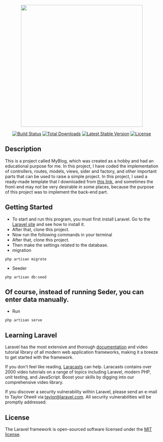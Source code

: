 <p align="center"><a href="https://laravel.com" target="_blank"><img src="https://raw.githubusercontent.com/laravel/art/master/logo-lockup/5%20SVG/2%20CMYK/1%20Full%20Color/laravel-logolockup-cmyk-red.svg" width="400"></a></p>

<p align="center">
<a href="https://travis-ci.org/laravel/framework"><img src="https://travis-ci.org/laravel/framework.svg" alt="Build Status"></a>
<a href="https://packagist.org/packages/laravel/framework"><img src="https://img.shields.io/packagist/dt/laravel/framework" alt="Total Downloads"></a>
<a href="https://packagist.org/packages/laravel/framework"><img src="https://img.shields.io/packagist/v/laravel/framework" alt="Latest Stable Version"></a>
<a href="https://packagist.org/packages/laravel/framework"><img src="https://img.shields.io/packagist/l/laravel/framework" alt="License"></a>
</p>

## Description
This is a project called MyBlog, which was created as a hobby and had an educational purpose for me. In this project, I have coded the implementation of controllers, routes, models, views, sider and factory, and other important parts that can be used to raise a simple project.
In this project, I used a ready-made template that I downloaded from [this link](https://themewagon.com/themes/free-responsive-bootstrap-5-gaming-website-template-cyborg/), and sometimes the front-end may not be very desirable in some places, because the purpose of this project was to implement the back-end part.

## Getting Started
* To start and run this program, you must first install Laravel.
Go to the [Laravel site]([https://www.python.org/](https://laravel.com/docs/10.x/installation)) and see how to install it.
* After that, clone this project.
* Now run the following commands in your terminal
* After that, clone this project.
* Then make the settings related to the database.
* migration
```
php artisan migrate

```
* Seeder
```
php artisan db:seed

```
## Of course, instead of running Seder, you can enter data manually.

* Run
```
php artisan serve

```


## Learning Laravel

Laravel has the most extensive and thorough [documentation](https://laravel.com/docs) and video tutorial library of all modern web application frameworks, making it a breeze to get started with the framework.

If you don't feel like reading, [Laracasts](https://laracasts.com) can help. Laracasts contains over 2000 video tutorials on a range of topics including Laravel, modern PHP, unit testing, and JavaScript. Boost your skills by digging into our comprehensive video library.


If you discover a security vulnerability within Laravel, please send an e-mail to Taylor Otwell via [taylor@laravel.com](mailto:taylor@laravel.com). All security vulnerabilities will be promptly addressed.

## License

The Laravel framework is open-sourced software licensed under the [MIT license](https://opensource.org/licenses/MIT).
